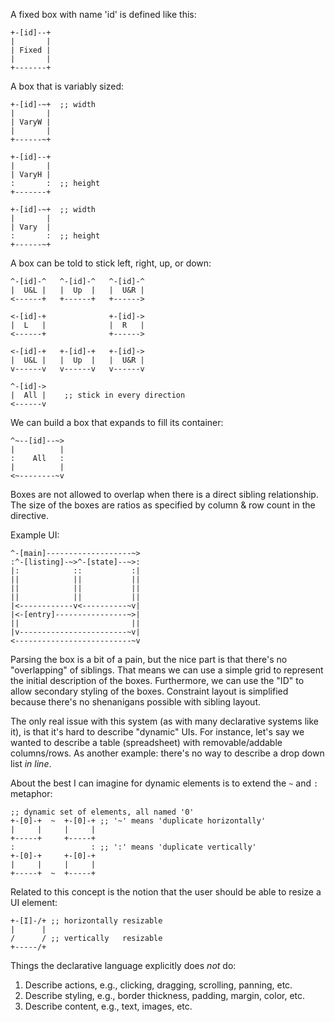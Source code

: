 A fixed box with name 'id' is defined like this:

    +-[id]--+
    |       |
    | Fixed |
    |       |
    +-------+

A box that is variably sized:

    +-[id]-~+  ;; width
    |       |
    | VaryW |
    |       |
    +------~+

    +-[id]--+
    |       |
    | VaryH |
    :       :  ;; height
    +-------+

    +-[id]-~+  ;; width
    |       |
    | Vary  |
    :       :  ;; height
    +------~+

A box can be told to stick left, right, up, or down:

    ^-[id]-^   ^-[id]-^   ^-[id]-^
    |  U&L |   |  Up  |   |  U&R |
    <------+   +------+   +------>

    <-[id]-+              +-[id]->
    |  L   |              |  R   |
    <------+              +------>

    <-[id]-+   +-[id]-+   +-[id]->
    |  U&L |   |  Up  |   |  U&R |
    v------v   v------v   v------v

    ^-[id]->
    |  All |    ;; stick in every direction
    <------v

We can build a box that expands to fill its container:

    ^~--[id]--~>
    |          |
    :    All   :
    |          |
    <~--------~v

Boxes are not allowed to overlap when there is a direct sibling relationship. The size of
the boxes are ratios as specified by column & row count in the directive.

Example UI:

    ^-[main]-------------------~>
    :^-[listing]-~>^-[state]--~>:
    |:            ::           :|
    ||            ||           ||
    ||            ||           ||
    ||            ||           ||
    |<------------v<----------~v|
    |<-[entry]----------------~>|
    ||                         ||
    |v------------------------~v|
    <--------------------------~v

Parsing the box is a bit of a pain, but the nice part is that there's no "overlapping" of
siblings. That means we can use a simple grid to represent the initial description of
the boxes. Furthermore, we can use the "ID" to allow secondary styling of the boxes.
Constraint layout is simplified because there's no shenanigans possible with sibling
layout.

The only real issue with this system (as with many declarative systems like it), is that
it's hard to describe "dynamic" UIs. For instance, let's say we wanted to describe a
table (spreadsheet) with removable/addable columns/rows. As another example: there's no
way to describe a drop down list *in line*.

About the best I can imagine for dynamic elements is to extend the `~` and `:` metaphor:

    ;; dynamic set of elements, all named '0'
    +-[0]-+  ~  +-[0]-+ ;; '~' means 'duplicate horizontally'
    |     |     |     |
    +-----+     +-----+
    :                 : ;; ':' means 'duplicate vertically'
    +-[0]-+     +-[0]-+
    |     |     |     |
    +-----+  ~  +-----+

Related to this concept is the notion that the user should be able to resize a UI element:

    +-[I]-/+ ;; horizontally resizable
    |      |
    /      / ;; vertically   resizable
    +-----/+

Things the declarative language explicitly does *not* do:
1. Describe actions, e.g., clicking, dragging, scrolling, panning, etc.
2. Describe styling, e.g., border thickness, padding, margin, color, etc.
3. Describe content, e.g., text, images, etc.
